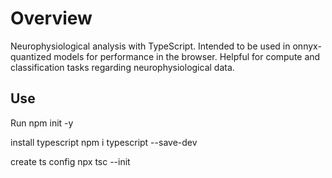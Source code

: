 # Overview

Neurophysiological analysis with TypeScript. Intended to be used in onnyx-quantized models for performance in the browser. 
Helpful for compute and classification tasks regarding neurophysiological data.

## Use

Run npm init -y

install typescript npm i typescript --save-dev

create ts config npx tsc --init

